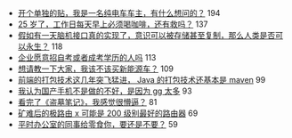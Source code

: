 - [开个单独的贴，我是一名纯电车车主，有什么想问的？](https://www.v2ex.com/t/585322) 194
- [25 岁了，工作日每天早上必须喝咖啡，还有救吗？](https://www.v2ex.com/t/585269) 137
- [假如有一天脑机接口真的实现了，意识可以被存储甚至复制，那么人类是否可以永生？](https://www.v2ex.com/t/585301) 118
- [企业愿意招自考或者成考学历的人吗](https://www.v2ex.com/t/585270) 113
- [想请教一下大家，我该不该买新能源车？](https://www.v2ex.com/t/585272) 109
- [前端的打包技术这几年突飞猛进， Java 的打包技术还基本是 maven](https://www.v2ex.com/t/585425) 99
- [我认为国产手机不是做的不好，是因为 gg 太多](https://www.v2ex.com/t/585415) 93
- [看完了《盗墓笔记》，我感觉很懵逼？](https://www.v2ex.com/t/585281) 81
- [矿难后的极路由 x 可能是 200 级别最好的路由器](https://www.v2ex.com/t/585266) 69
- [平时办公室的同事给零食你，要还是不要？](https://www.v2ex.com/t/585483) 59
